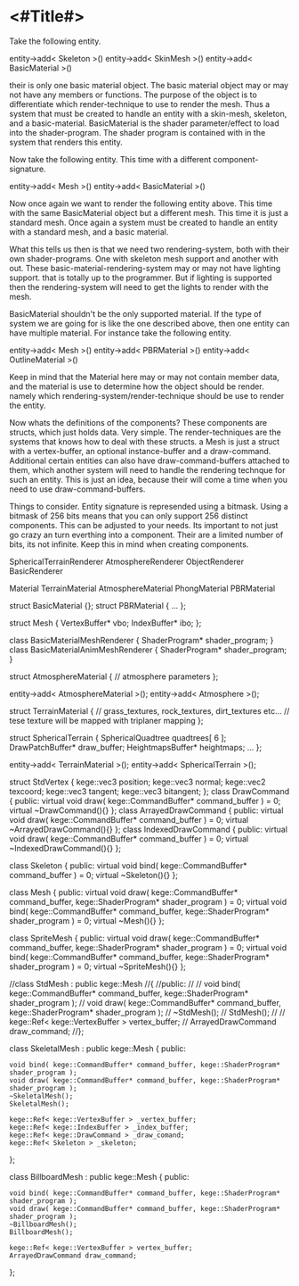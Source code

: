 #  <#Title#>

 
 Take the following entity.

 entity->add< Skeleton >()
 entity->add< SkinMesh >()
 entity->add< BasicMaterial >()
 
 their is only one basic material object. The basic material object may or may not have any members or functions. 
 The purpose of the object is to differentiate which render-technique to use to render the mesh. Thus a system
 that must be created to handle an entity with a skin-mesh, skeleton, and a basic-material. BasicMaterial is 
 the shader parameter/effect to load into the shader-program. The shader program is contained with in the system
 that renders this entity.
 
 Now take the following entity. This time with a different component-signature.

 entity->add< Mesh >()
 entity->add< BasicMaterial >()
 
 Now once again we want to render the following entity above. This time with the same BasicMaterial object but
 a different mesh. This time it is just a standard mesh. Once again a system must be created to handle an entity 
 with a standard mesh, and a basic material.
 
 What this tells us then is that we need two rendering-system, both with their own shader-programs. One with 
 skeleton mesh support and another with out. These basic-material-rendering-system may or may not have lighting 
 support. that is totally up to the programmer. But if lighting is supported then the rendering-system will
 need to get the lights to render with the mesh.
 
 BasicMaterial shouldn't be the only supported material. If the type of system we are going for is like the one 
 described above, then one entity can have multiple material. For instance take the following entity.

 entity->add< Mesh >()
 entity->add< PBRMaterial >()
 entity->add< OutlineMaterial >()
 
 Keep in mind that the Material here may or may not contain member data, and the material is use to determine 
 how the object should be render. namely which rendering-system/render-technique should be use to render the 
 entity.

 Now whats the definitions of the components? These components are structs, which just holds data. Very simple. 
 The render-techniques are the systems that knows how to deal with these structs. a Mesh is just a struct with a 
 vertex-buffer, an optional instance-buffer and a draw-command. Additional certain entities can also have 
 draw-command-buffers attached to them, which another system will need to handle the rendering technque for
 such an entity. This is just an idea, because their will come a time when you need to use draw-command-buffers.

 Things to consider. Entity signature is represended using a bitmask. Using a bitmask of 256 bits means that you can 
 only support 256 distinct components. This can be adjusted to your needs. Its important to not just go crazy an 
 turn everthing into a component. Their are a limited number of bits, its not infinite. Keep this in mind when
 creating components.


 SphericalTerrainRenderer
 AtmosphereRenderer
 ObjectRenderer
 BasicRenderer

 Material
 TerrainMaterial
 AtmosphereMaterial
 PhongMaterial
 PBRMaterial


 struct BasicMaterial
 {};
 struct PBRMaterial
 { ... };

 struct Mesh
 {
    VertexBuffer* vbo;
    IndexBuffer* ibo;
 };



 class BasicMaterialMeshRenderer
 {
    ShaderProgram* shader_program;
 }
 class BasicMaterialAnimMeshRenderer
 {
    ShaderProgram* shader_program;
 }
 
 

 struct AtmosphereMaterial
 {
    // atmosphere parameters
 };
 
 entity->add< AtmosphereMaterial >();
 entity->add< Atmosphere >();
 
 
 
 struct TerrainMaterial
 {
    // grass_textures, rock_textures, dirt_textures etc...
    // tese texture will be mapped with triplaner mapping
 };
 
 struct SphericalTerrain
 {
    SphericalQuadtree quadtrees[ 6 ];
    DrawPatchBuffer* draw_buffer;
    HeightmapsBuffer* heightmaps;
    ...
 };

 entity->add< TerrainMaterial >();
 entity->add< SphericalTerrain >();







struct StdVertex
{
    kege::vec3 position;
    kege::vec3 normal;
    kege::vec2 texcoord;
    kege::vec3 tangent;
    kege::vec3 bitangent;
};
class DrawCommand
{
public:
    virtual void draw( kege::CommandBuffer* command_buffer ) = 0;
    virtual ~DrawCommand(){}
};
class ArrayedDrawCommand
{
public:
    virtual void draw( kege::CommandBuffer* command_buffer ) = 0;
    virtual ~ArrayedDrawCommand(){}
};
class IndexedDrawCommand
{
public:
    virtual void draw( kege::CommandBuffer* command_buffer ) = 0;
    virtual ~IndexedDrawCommand(){}
};

class Skeleton
{
public:
    virtual void bind( kege::CommandBuffer* command_buffer ) = 0;
    virtual ~Skeleton(){}
};

class Mesh
{
public:
    virtual void draw( kege::CommandBuffer* command_buffer, kege::ShaderProgram* shader_program ) = 0;
    virtual void bind( kege::CommandBuffer* command_buffer, kege::ShaderProgram* shader_program ) = 0;
    virtual ~Mesh(){}
};

class SpriteMesh
{
public:
    virtual void draw( kege::CommandBuffer* command_buffer, kege::ShaderProgram* shader_program ) = 0;
    virtual void bind( kege::CommandBuffer* command_buffer, kege::ShaderProgram* shader_program ) = 0;
    virtual ~SpriteMesh(){}
};


//class StdMesh : public kege::Mesh
//{
//public:
//
//    void bind( kege::CommandBuffer* command_buffer, kege::ShaderProgram* shader_program );
//    void draw( kege::CommandBuffer* command_buffer, kege::ShaderProgram* shader_program );
//    ~StdMesh();
//    StdMesh();
//
//    kege::Ref< kege::VertexBuffer > vertex_buffer;
//    ArrayedDrawCommand draw_command;
//};

class SkeletalMesh : public kege::Mesh
{
public:

    void bind( kege::CommandBuffer* command_buffer, kege::ShaderProgram* shader_program );
    void draw( kege::CommandBuffer* command_buffer, kege::ShaderProgram* shader_program );
    ~SkeletalMesh();
    SkeletalMesh();

    kege::Ref< kege::VertexBuffer > _vertex_buffer;
    kege::Ref< kege::IndexBuffer > _index_buffer;
    kege::Ref< kege::DrawCommand > _draw_comand;
    kege::Ref< Skeleton > _skeleton;
};

class BillboardMesh : public kege::Mesh
{
public:

    void bind( kege::CommandBuffer* command_buffer, kege::ShaderProgram* shader_program );
    void draw( kege::CommandBuffer* command_buffer, kege::ShaderProgram* shader_program );
    ~BillboardMesh();
    BillboardMesh();

    kege::Ref< kege::VertexBuffer > vertex_buffer;
    ArrayedDrawCommand draw_command;
};

